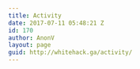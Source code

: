 ```yaml
---
title: Activity
date: 2017-07-11 05:48:21 Z
id: 170
author: AnonV
layout: page
guid: http://whitehack.ga/activity/
---
```


